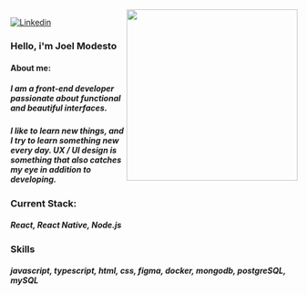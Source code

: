 <img align="right" src="https://github.com/joelmss93/joelmss93/images/ilustration.png" width="300">

[![Linkedin](https://img.shields.io/badge/-LinkedIn-blue?style=flat-square&logo=Linkedin&logoColor=white&link=https://www.linkedin.com/in/joel-modesto/)](https://www.linkedin.com/in/joel-modesto/)


### Hello, i'm Joel Modesto
####  About me:
#####     I am a front-end developer passionate about functional and beautiful interfaces.
#####     I like to learn new things, and I try to learn something new every day. UX / UI design is something that also catches my eye in addition to developing.
### Current Stack:
#####    React, React Native, Node.js
### Skills
#####    javascript, typescript, html, css, figma, docker, mongodb, postgreSQL, mySQL
